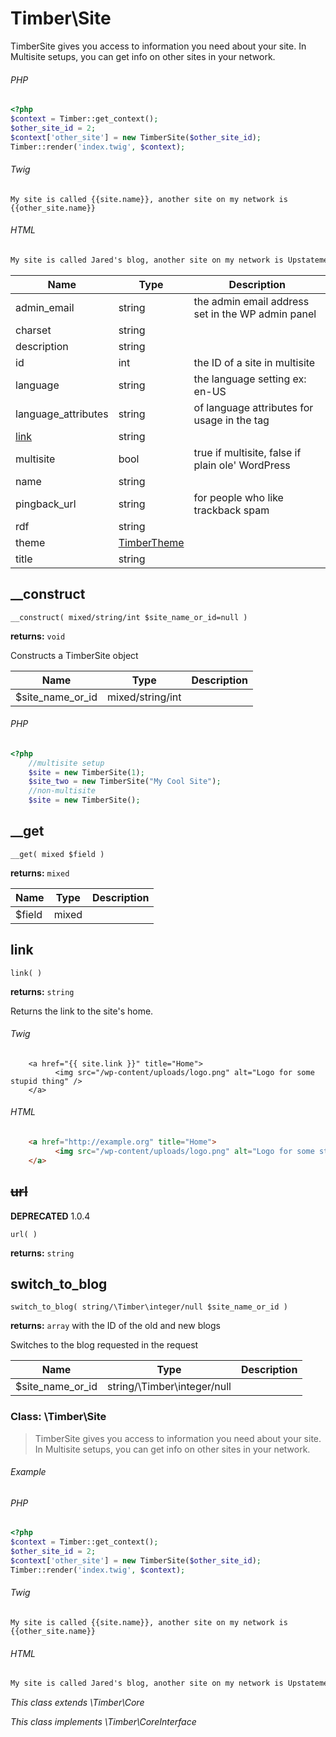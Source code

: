 
# Timber\Site
TimberSite gives you access to information you need about your site. In Multisite setups, you can get info on other sites in your network.

###### PHP
```php
<?php
$context = Timber::get_context();
$other_site_id = 2;
$context['other_site'] = new TimberSite($other_site_id);
Timber::render('index.twig', $context);
```
###### Twig
```twig
My site is called {{site.name}}, another site on my network is {{other_site.name}}
```
###### HTML
```html
My site is called Jared's blog, another site on my network is Upstatement.com
```

Name | Type | Description
---- | ---- | -----------
admin_email | string | the admin email address set in the WP admin panel
charset | string | 
description | string | 
id | int | the ID of a site in multisite
language | string | the language setting ex: en-US
language_attributes | string | of language attributes for usage in the <html> tag
[link](#link) | string | 
multisite | bool | true if multisite, false if plain ole' WordPress
name | string | 
pingback_url | string | for people who like trackback spam
rdf | string | 
theme | [TimberTheme](#TimberTheme) | 
title | string | 

## __construct
`__construct( mixed/string/int $site_name_or_id=null )`

**returns:** `void` 

Constructs a TimberSite object

Name | Type | Description
---- | ---- | -----------
$site_name_or_id | mixed/string/int | 

###### PHP
```php
<?php
	//multisite setup
	$site = new TimberSite(1);
	$site_two = new TimberSite("My Cool Site");
	//non-multisite
	$site = new TimberSite();
```

## __get
`__get( mixed $field )`

**returns:** `mixed` 

Name | Type | Description
---- | ---- | -----------
$field | mixed | 



## link
`link( )`

**returns:** `string` 

Returns the link to the site's home.

###### Twig
```twig
	<a href="{{ site.link }}" title="Home">
		  <img src="/wp-content/uploads/logo.png" alt="Logo for some stupid thing" />
	</a>
```
###### HTML
```html
	<a href="http://example.org" title="Home">
		  <img src="/wp-content/uploads/logo.png" alt="Logo for some stupid thing" />
	</a>
```

## <strike>url</strike>
**DEPRECATED** 1.0.4

`url( )`

**returns:** `string` 



## switch_to_blog
`switch_to_blog( string/\Timber\integer/null $site_name_or_id )`

**returns:** `array` with the ID of the old and new blogs

Switches to the blog requested in the request

Name | Type | Description
---- | ---- | -----------
$site_name_or_id | string/\Timber\integer/null | 




### Class: \Timber\Site

> TimberSite gives you access to information you need about your site. In Multisite setups, you can get info on other sites in your network.

###### Example
###### PHP
```php
<?php
$context = Timber::get_context();
$other_site_id = 2;
$context['other_site'] = new TimberSite($other_site_id);
Timber::render('index.twig', $context);
```
###### Twig
```twig
My site is called {{site.name}}, another site on my network is {{other_site.name}}
```
###### HTML
```html
My site is called Jared's blog, another site on my network is Upstatement.com
```



*This class extends \Timber\Core*

*This class implements \Timber\CoreInterface*

